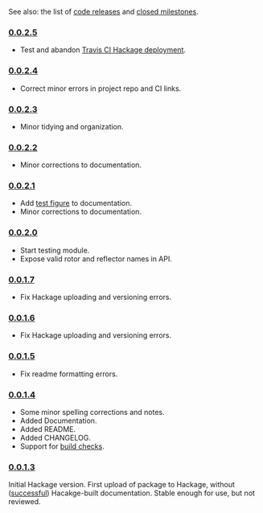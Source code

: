 See also: the list of [code releases] and [closed milestones].

### [0.0.2.5]

* Test and abandon [Travis CI Hackage deployment](http://docs.travis-ci.com/user/deployment/hackage/).

### [0.0.2.4]

* Correct minor errors in project repo and CI links.

### [0.0.2.3]

* Minor tidying and organization.

### [0.0.2.2]

* Minor corrections to documentation.

### [0.0.2.1]

* Add [test figure] to documentation.
* Minor corrections to documentation.

### [0.0.2.0]

* Start testing module.
* Expose valid rotor and reflector names in API.

### [0.0.1.7]

* Fix Hackage uploading and versioning errors.

### [0.0.1.6]

* Fix Hackage uploading and versioning errors.

### [0.0.1.5]

* Fix readme formatting errors.

### [0.0.1.4]

* Some minor spelling corrections and notes.
* Added Documentation.
* Added README.
* Added CHANGELOG.
* Support for [build checks].

### [0.0.1.3]

Initial Hackage version. First upload of package to Hackage,
without ([successful](https://hackage.haskell.org/package/crypto-enigma-0.0.1.3/reports/1)) Hacakge-built documentation.
Stable enough for use, but not reviewed.

[test figure]: https://hackage.haskell.org/package/crypto-enigma/docs/Crypto-Enigma-Display.html#showEnigmaConfigInternalFIG
[build checks]: https://travis-ci.org/orome/crypto-enigma-hs/branches
[code releases]: https://github.com/orome/crypto-enigma-hs/releases
[closed milestones]: https://github.com/orome/crypto-enigma-hs/milestones?state=closed
[0.0.2.5]: https://github.com/orome/crypto-enigma-hs/releases/tag/0.0.2.5
[0.0.2.4]: https://github.com/orome/crypto-enigma-hs/releases/tag/0.0.2.4
[0.0.2.3]: https://github.com/orome/crypto-enigma-hs/releases/tag/0.0.2.3
[0.0.2.2]: https://github.com/orome/crypto-enigma-hs/releases/tag/0.0.2.2
[0.0.2.1]: https://github.com/orome/crypto-enigma-hs/releases/tag/0.0.2.1
[0.0.2.0]: https://github.com/orome/crypto-enigma-hs/releases/tag/0.0.2.0
[0.0.1.7]: https://github.com/orome/crypto-enigma-hs/releases/tag/0.0.1.7
[0.0.1.6]: https://github.com/orome/crypto-enigma-hs/releases/tag/0.0.1.6
[0.0.1.5]: https://github.com/orome/crypto-enigma-hs/releases/tag/0.0.1.5
[0.0.1.4]: https://github.com/orome/crypto-enigma-hs/releases/tag/0.0.1.4
[0.0.1.3]: https://github.com/orome/crypto-enigma-hs/releases/tag/0.0.1.3